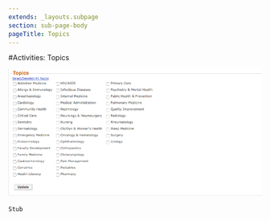 ```yaml
---
extends: _layouts.subpage
section: sub-page-body
pageTitle: Topics
---
```


#Activities: Topics

![image of publishing options](../img/activity/topics.png)


```Stub```
